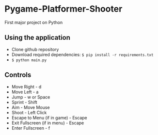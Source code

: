 # Pygame-Platformer-Shooter
First major project on Python

## Using the application
* Clone github repository
* Download required dependencies: ```$ pip install -r requirements.txt```
* ```$ python main.py```

## Controls
* Move Right - d
* Move Left - a
* Jump - w or Space
* Sprint - Shift
* Aim - Move Mouse
* Shoot - Left Click
* Escape to Menu (if in game) - Escape
* Exit Fullscreen (if in menu) - Escape
* Enter Fullscreen - f
